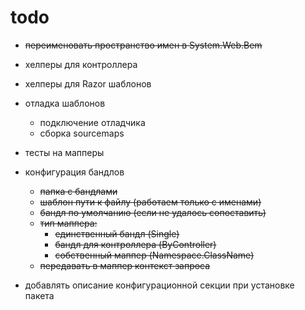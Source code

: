 ﻿# todo #

- ~~переименовать пространство имен в System.Web.Bem~~
- хелперы для контроллера 
- хелперы для Razor шаблонов
- отладка шаблонов
  - подключение отладчика
  - сборка sourcemaps
- тесты на мапперы
- конфигурация бандлов
  - ~~папка с бандлами~~
  - ~~шаблон пути к файлу (работаем только с именами)~~
  - ~~бандл по умолчанию (если не удалось сопоставить)~~
  - ~~тип маппера:~~
    - ~~единственный бандл (Single)~~
    - ~~бандл для контроллера (ByController)~~
    - ~~собственный маппер (Namespace.ClassName)~~
  - ~~передавать в маппер контекст запроса~~



- добавлять описание конфигурационной секции при установке пакета